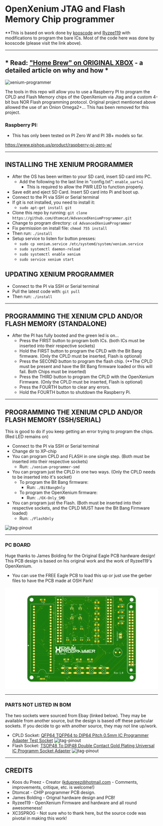 # OpenXenium JTAG and Flash Memory Chip programmer

**This is based on work done by [kooscode](https://github.com/kooscode/xenium-programmer) and [Ryzee119](https://github.com/ryzee119/openxenium) with modifications to program the bare ICs.  Most of the code here was done by kooscode (please visit the link above).

--------------

## * Read: ["Home Brew" on ORIGINAL XBOX](XBOX.md) - a detailed article on why and how *

![xenium-programmer](images/xenium-flash.jpg)

The tools in this repo will allow you to use a Raspberry PI to program the CPLD and Flash Memory chips of the OpenXenium via Jtag and a custom 4-bit bus NOR Flash programming protocol.
Original project mentioned above allowed the use of an Onion Omega2+... This has been removed for this project. 


### Raspberry PI:
- This has only been tested on PI Zero W and PI 3B+ models so far.

https://www.pishop.us/product/raspberry-pi-zero-w/

-------------
## INSTALLING THE XENIUM PROGRAMMER

- After the OS has been written to your SD card, insert SD card into PC.
    - Add the following to the last line in "config.txt":   `enable_uart=1`
        - This is required to allow the PWR LED to function properly.
- Save edit and eject SD Card.  Insert SD card into Pi and boot up.
- Connect to the PI via SSH or Serial terminal
- If git is not installed, you need to install it:
    - `sudo apt-get install git`
- Clone this repo by running: `git clone https://github.com/dtomcat/AdvancedXeniumProgrammer.git`
- Change to program directory: `cd AdvancedXeniumProgrammer`
- Fix permission on install file:  `chmod 755 install`
- Then run: `./install`
- Setup service to listen for button presses:
    - `sudo cp xenium.service /etc/systemd/system/xenium.service`
    - `sudo systemctl daemon-reload`
    - `sudo systemctl enable xenium`
    - `sudo service xenium start`

## UPDATING XENIUM PROGRAMMER

- Connect to the PI via SSH or Serial terminal 
- Pull the latest code with: `git pull`
- Then run: `./install` 

-------------
## PROGRAMMING THE XENIUM CPLD AND/OR FLASH MEMORY (STANDALONE)

- After the PI has fully booted and the green led is on...
    - Press the FIRST button to program both ICs. (both ICs must be inserted into their respective sockets)
    - Hold the FIRST button to program the CPLD with the Bit Bang firmware. (Only the CPLD must be inserted, Flash is optional)
    - Press the SECOND button to program the flash chip. (**The CPLD must be present and have the Bit Bang firmware loaded or this will fail.  Both Chips must be inserted)
    - Press the THIRD button to program the CPLD with the OpenXenium Firmware. (Only the CPLD must be inserted, Flash is optional)
    - Press the FOURTH button to clear any errors.
    - Hold the FOURTH button to shutdown the Raspberry Pi.

-------------
## PROGRAMMING THE XENIUM CPLD AND/OR FLASH MEMORY (SSH/SERIAL)
This is good to do if you keep getting an error trying to program the chips. (Red LED remains on)

- Connect to the PI via SSH or Serial terminal
- Change dir to XP-chip
- You can program CPLD and FLASH in one single step. (Both must be inserted into their respective sockets)
    - Run: `./xenium-programmer-smd`
- You can program just the CPLD in one two ways. (Only the CPLD needs to be inserted into it's socket)
    - To program the Bit Bang firmware: 
        - Run: `./BitBangOnly`
    - To program the OpenXenium firmware: 
        - Run: `./OX-Only_SMD`
- You can program just the Flash. (Both must be inserted into their respective sockets, and the CPLD MUST have the Bit Bang Firmware loaded)
    - Run: `./FlashOnly`

![jtag-pinout](images/sshot.png)

-------------

### PC BOARD

Huge thanks to James Bolding for the Original Eagle PCB hardware design!
This PCB design is based on his original work and the work of Ryzee119's OpenXenium.  

- You can use the FREE Eagle PCB to load this up or just use the gerber files to have the PCB made at OSH Park!

![RPI PXB](hardware/RaspberryPIZero/images/rpi-top.png)


--------------

### PARTS NOT LISTED IN BOM
The two sockets were sourced from Ebay (linked below).  They may be available from another source, but the design is based off these particular sockets.  If you decide to go with another source, they may not line up/work.

- CPLD Socket: [QFP64 TQFP64 to DIP64 Pitch 0.5mm IC Programmer Adapter Test Socket](https://www.ebay.com/itm/172825294343)
    ![jtag-pinout](images/CPLD_Socket.jpg)
- Flash Socket: [TSOP48 To DIP48 Double Contact Gold Plating Universal IC Programm Socket Adapter](https://www.ebay.com/itm/402764448631)
    ![jtag-pinout](images/FLASH_Socket.jpg)
    

-------------
## CREDITS

- Koos du Preez - Creator (kdupreez@hotmail.com - Comments, improvements, critique, etc. is welcome!)
- Dtomcat - CHIP programmer PCB design.
- James Bolding - Orignal hardware design and PCB!
- Ryzee119 -  OpenXenium Firmware and hardware and all round awesomeness!
- XC3SPROG - Not sure who to thank here, but the source code was pivotal in making this work!
